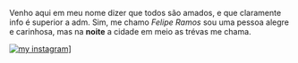 Venho aqui em meu nome dizer que todos são amados, e que claramente info é superior a adm.
Sim, me chamo *Felipe Ramos* sou uma pessoa alegre e carinhosa, mas na **noite** a cidade em meio as trévas me chama.

[![my instagram](https://www.instagram.com/r4mos_fp/)](https://www.instagram.com/r4mos_fp/)]
